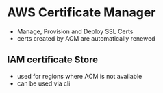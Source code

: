 # AWS Certificate Manager
- Manage, Provision and Deploy SSL Certs
- certs created by ACM are automatically renewed


## IAM certificate Store
- used for regions where ACM is not available
- can be used via cli
